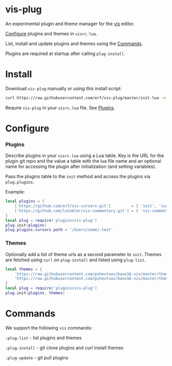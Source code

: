 # vis-plug

An experimental plugin and theme manager for the [vis](https://github.com/martanne/vis) editor.

[Configure](#configure) plugins and themes in `visrc.lua`.

List, install and update plugins and themes using the [Commands](#commands). 

Plugins are required at startup after calling `plug-install`.

# Install

Download `vis-plug` manually or using this install script:

```bash
curl https://raw.githubusercontent.com/erf/vis-plug/master/init.lua -o $HOME/.config/vis/plugins/vis-plug/init.lua --create-dirs
```

Require `vis-plug` in your `visrc.lua` file. See [Plugins](https://github.com/martanne/vis/wiki/Plugins).

# Configure

### Plugins

Describe plugins in your `visrc.lua` using a Lua table. Key is the URL for the plugin git repo and the value a table with the lua file name and an optional name for accessing the plugin after initialization (and setting variables).

Pass the plugins table to the `init` method and access the plugins via `plug.plugins`.

Example:

```lua
local plugins = {
	['https://github.com/erf/vis-cursors.git']         = { 'init', 'cursors' },
	['https://github.com/lutobler/vis-commentary.git'] = { 'vis-commentary' },
}
local plug = require('plugins/vis-plug')
plug.init(plugins)
plug.plugins.cursors.path = '/Users/name/.test'
```

### Themes

Optionally add a list of theme urls as a second parameter to `init`. Themes are
fetched using `curl` on `plug-install` and listed using `plug-list`.

```lua
local themes = {
	'https://raw.githubusercontent.com/pshevtsov/base16-vis/master/themes/base16-summerfruit-light.lua',
	'https://raw.githubusercontent.com/pshevtsov/base16-vis/master/themes/base16-unikitty-light.lua',
}
local plug = require('plugins/vis-plug')
plug.init(plugins, themes)
```

# Commands

We support the following `vis` commands:

`:plug-list` - list plugins and themes

`:plug-install` - git clone plugins and curl install themes

`:plug-update` - git pull plugins


